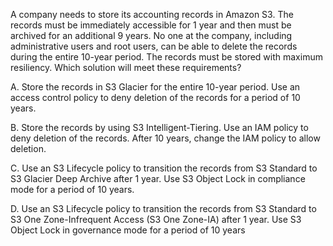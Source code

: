 A company needs to store its accounting records in Amazon S3. The records must be immediately accessible for 1 year and then must be archived for an additional 9 years. No one at the company, including administrative users and root users, can be able to delete the records during the entire 10-year period. The records must be stored with maximum resiliency. Which solution will meet these requirements? 

A. Store the records in S3 Glacier for the entire 10-year period. Use an access control policy to deny deletion of the records for a period of 10 years. 

B. Store the records by using S3 Intelligent-Tiering. Use an IAM policy to deny deletion of the records. After 10 years, change the IAM policy to allow deletion. 

C. Use an S3 Lifecycle policy to transition the records from S3 Standard to S3 Glacier Deep Archive after 1 year. Use S3 Object Lock in compliance mode for a period of 10 years. 

D. Use an S3 Lifecycle policy to transition the records from S3 Standard to S3 One Zone-Infrequent Access (S3 One Zone-IA) after 1 year. Use S3 Object Lock in governance mode for a period of 10 years